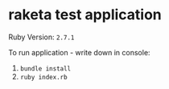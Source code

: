 # raketa test application

Ruby Version: `2.7.1`

To run application - write down in console:

1. `bundle install`
2. `ruby index.rb`
